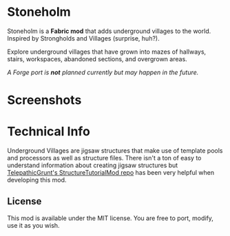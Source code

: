 # Stoneholm

Stoneholm is a **Fabric mod** that adds underground villages to the world. Inspired by Strongholds and Villages (surprise, huh?).

Explore underground villages that have grown into mazes of hallways, stairs, workspaces, abandoned sections, and overgrown areas.

*A Forge port is* ***not*** *planned currently but may happen in the future.*

# Screenshots


# Technical Info

Underground Villages are jigsaw structures that make use of template pools and processors as well as structure files. There isn't a ton of easy to understand information about creating jigsaw structures but [TelepathicGrunt's StructureTutorialMod repo](https://github.com/TelepathicGrunt/StructureTutorialMod) has been very helpful when developing this mod.

## License

This mod is available under the MIT license. You are free to port, modify, use it as you wish.